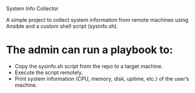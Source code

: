 System Info Collector

A simple project to collect system information from remote machines using Ansible and a custom shell script (sysinfo.sh).

# The admin can run a playbook to: 
- Copy the sysinfo.sh script from the repo to a target machine.
- Execute the script remotely.
- Print system information (CPU, memory, disk, uptime, etc.) of the user’s machine.

